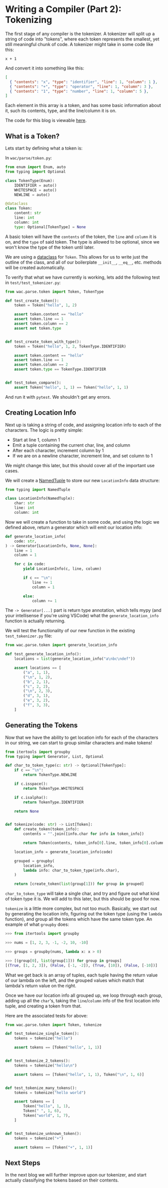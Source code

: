 # Writing a Compiler (Part 2): Tokenizing

The first stage of any compiler is the tokenizer. A tokenizer will split up
a string of code into "tokens", where each token represents the smallest,
yet still meaningful chunk of code. A tokenizer might take in some code like
this:

```
x + 1
```

And convert it into something like this:

```json
[
  { "contents": "x", "type": "identifier", "line": 1, "column": 1 },
  { "contents": "+", "type": "operator", "line": 1, "column": 3 },
  { "contents": "1", "type": "number", "line": 1, "column": 5 },
]
```

Each element in this array is a token, and has some basic information about it,
such its contents, type, and the line/column it is on.

The code for this blog is viewable [here](https://github.com/dosisod/write-a-compiler/tree/part2).

## What is a Token?

Lets start by defining what a token is:

In `wac/parse/token.py`:

```python
from enum import Enum, auto
from typing import Optional

class TokenType(Enum):
    IDENTIFIER = auto()
    WHITESPACE = auto()
    NEWLINE = auto()

@dataclass
class Token:
    content: str
    line: int
    column: int
    type: Optional[TokenType] = None
```

A basic token will have the `contents` of the token, the `line` and `column`
it is on, and the `type` of said token. The type is allowed to be optional, since
we won't know the type of the token until later.

We are using a [dataclass](https://docs.python.org/3/library/dataclasses.html)
for `Token`. This allows for us to write just the outline of the class, and all of our
boilerplate `__init__`, `__eq__`, etc. methods will be created automatically.

To verify that what we have currently is working, lets add the following test
in `test/test_tokenizer.py`:

```python
from wac.parse.token import Token, TokenType

def test_create_token():
    token = Token("hello", 1, 2)

    assert token.content == "hello"
    assert token.line == 1
    assert token.column == 2
    assert not token.type


def test_create_token_with_type():
    token = Token("hello", 1, 2, TokenType.IDENTIFIER)

    assert token.content == "hello"
    assert token.line == 1
    assert token.column == 2
    assert token.type == TokenType.IDENTIFIER


def test_token_compare():
    assert Token("hello", 1, 1) == Token("hello", 1, 1)
```

And run it with `pytest`. We shouldn't get any errors.

## Creating Location Info

Next up is taking a string of code, and assigning location info to each of the
characters. The logic is pretty simple:

* Start at line 1, column 1
* Emit a tuple containing the current char, line, and column
* After each character, increment column by 1
* If we are on a newline character, increment line, and set column to 1

We might change this later, but this should cover all of the important use
cases.

We will create a [NamedTuple](https://docs.python.org/3/library/typing.html#typing.NamedTuple)
to store our new `LocationInfo` data structure:

```python
from typing import NamedTuple

class LocationInfo(NamedTuple):
    char: str
    line: int
    column: int
```

Now we will create a function to take in some code, and using the logic we
defined above, return a generator which will emit our location info:

```python
def generate_location_info(
    code: str,
) -> Generator[LocationInfo, None, None]:
    line = 1
    column = 1

    for c in code:
        yield LocationInfo(c, line, column)

        if c == "\n":
            line += 1
            column = 1

        else:
            column += 1
```

The `-> Generator[...]` part is return type annotation, which tells mypy (and
your intellisense if you're using VSCode) what the `generate_location_info` function
is actually returning.

We will test the functionality of our new function in the existing `test_tokenizer.py` file:

```python
from wac.parse.token import generate_location_info

def test_generate_location_info():
    locations = list(generate_location_info("a\nbc\ndef"))

    assert locations == [
        ("a", 1, 1),
        ("\n", 1, 2),
        ("b", 2, 1),
        ("c", 2, 2),
        ("\n", 2, 3),
        ("d", 3, 1),
        ("e", 3, 2),
        ("f", 3, 3),
    ]
```

## Generating the Tokens

Now that we have the ability to get location info for each of the characters in
our string, we can start to group similar characters and make tokens!

```python
from itertools import groupby
from typing import Generator, List, Optional

def char_to_token_type(c: str) -> Optional[TokenType]:
    if c == "\n":
        return TokenType.NEWLINE

    if c.isspace():
        return TokenType.WHITESPACE

    if c.isalpha():
        return TokenType.IDENTIFIER

    return None


def tokenize(code: str) -> List[Token]:
    def create_token(token_info):
        contents = "".join([info.char for info in token_info])

        return Token(contents, token_info[0].line, token_info[0].column)

    location_info = generate_location_info(code)

    grouped = groupby(
        location_info,
        lambda info: char_to_token_type(info.char),
    )

    return [create_token(list(group[1])) for group in grouped]
```

`char_to_token_type` will take a single char, and try and figure out what kind
of token type it is. We will add to this later, but this should be good for now.

`tokenize` is a little more complex, but not too much. Basically, we start out by
generating the location info, figuring out the token type (using the `lambda`
function), and group all the tokens which have the same token type. An example of
what `groupby` does:

```python
>>> from itertools import groupby

>>> nums = [1, 2, 3, -1, -2, 10, -10]

>>> groups = groupby(nums, lambda x: x > 0)

>>> [(group[0], list(group[1])) for group in groups]
[(True, [1, 2, 3]), (False, [-1, -2]), (True, [10]), (False, [-10])]
```

What we get back is an array of tuples, each tuple having the return value of
our lambda on the left, and the grouped values which match that lambda's return
value on the right.

Once we have our location info all grouped up, we loop through each group,
adding up all the `char`'s, taking the `line`/`column` info of the first
location info tuple, and creating a token from that.

Here are the associated tests for above:

```python
from wac.parse.token import Token, tokenize

def test_tokenize_single_token():
    tokens = tokenize("hello")

    assert tokens == [Token("hello", 1, 1)]


def test_tokenize_2_tokens():
    tokens = tokenize("hello\n")

    assert tokens == [Token("hello", 1, 1), Token("\n", 1, 6)]


def test_tokenize_many_tokens():
    tokens = tokenize("hello world")

    assert tokens == [
        Token("hello", 1, 1),
        Token(" ", 1, 6),
        Token("world", 1, 7),
    ]


def test_tokenize_unknown_token():
    tokens = tokenize("+")

    assert tokens == [Token("+", 1, 1)]
```

## Next Steps

In the next blog we will further improve upon our tokenizer, and start actually
classifying the tokens based on their contents.
